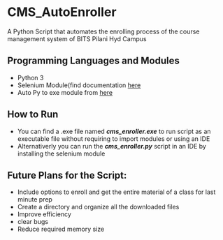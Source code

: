 # CMS_AutoEnroller
A Python Script that automates the enrolling process of the course management system of BITS Pilani Hyd Campus

## Programming Languages and Modules
- Python 3
- Selenium Module(find documentation <a href='https://selenium-python.readthedocs.io/'>here</a>
- Auto Py to exe module from <a href='https://github.com/brentvollebregt/auto-py-to-exe'>here</a>



## How to Run

- You can find a .exe file named ***cms_enroller.exe*** to run script as an executable file without requiring to import modules or using an IDE
- Alternativerly you can run the ***cms_enroller.py*** script in an IDE by installing the selenium module



## Future Plans for the Script:
- Include options to enroll and get the entire material of a class for last minute prep
- Create a directory and organize all the downloaded files  
- Improve efficiency 
- clear bugs
- Reduce required memory size

